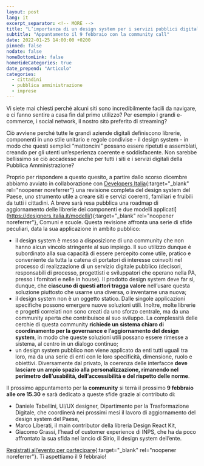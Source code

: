 ```yaml
---
layout: post
lang: it
excerpt_separator: <!-- MORE -->
title: "L’importanza di un design system per i servizi pubblici digitali"
subtitle: "Appuntamento il 9 febbraio con la community call"
date: 2022-01-25 14:00:00 +0200
pinned: false
nodate: false
homeBottomLink: false
homeHideCategories: true
date_prepend: "Articolo"
categories:
  - cittadini
  - pubblica amministrazione
  - imprese
---
```


<!-- MORE -->
Vi siete mai chiesti perché alcuni siti sono incredibilmente facili da navigare, e ci fanno sentire a casa fin dal primo utilizzo? Per esempio i grandi e-commerce, i social network, il nostro sito preferito di streaming?

Ciò avviene perché tutte le grandi aziende digitali definiscono librerie,  componenti in uno stile unitario e regole condivise - il design system -  in modo che questi semplici “mattoncini” possano essere ripetuti e assemblati, creando per gli utenti un’esperienza coerente e soddisfacente. Non sarebbe bellissimo se ciò accadesse anche per tutti i siti e i servizi digitali della Pubblica Amministrazione?

Proprio per rispondere a questo quesito, a partire dallo scorso dicembre abbiamo avviato in collaborazione con [Developers Italia](https://developers.italia.it/){:target="_blank" rel="noopener noreferrer"} una revisione completa del design system del Paese, uno strumento utile a  creare siti e servizi coerenti, familiari e fruibili da tutti i cittadini. A breve sarà resa pubblica una roadmap di aggiornamento delle librerie dei componenti e due modelli applicati](https://designers.italia.it/modelli/){:target="_blank" rel="noopener noreferrer"}, Comuni e scuole. Questa revisione affronta una serie di sfide peculiari, data la sua applicazione in ambito pubblico:

* il design system è messo a disposizione di una community che non hanno alcun vincolo stringente al suo impiego. Il suo utilizzo dunque è subordinato alla sua capacità di essere percepito come utile, pratico e conveniente da tutta la catena di portatori di interesse coinvolti nel processo di realizzazione di un servizio digitale pubblico (decisori, responsabili di processo, progettisti e sviluppatori che operano nella PA, presso i fornitori e nelle in house). Il prodotto design system deve far sì, dunque, che **ciascuno di questi attori tragga valore** nell’usare questa soluzione piuttosto che usarne una diversa, o inventarne una nuova;
* il design system non è un oggetto statico. Dalle singole applicazioni specifiche possono emergere nuove soluzioni utili. Inoltre, molte librerie e progetti correlati non sono creati da uno sforzo centrale, ma da una community aperta che contribuisce al suo sviluppo. La complessità delle cerchie di questa community **richiede un sistema chiaro di coordinamento per la governance e l’aggiornamento del design system**, in modo che queste soluzioni utili possano essere rimesse a sistema, al centro in un dialogo continuo;
* un design system pubblico non viene applicato da enti tutti uguali tra loro, ma da una serie di enti con le loro specificità, dimensione, ruolo e obiettivi. Diversamente dal privato, la coerenza delle interfacce **deve lasciare un ampio spazio alla personalizzazione, rimanendo nel perimetro dell’usabilità, dell’accessibilità e del rispetto delle norme**.

Il prossimo appuntamento per la **community** si terrà il prossimo **9 febbraio  alle ore 15.30** e sarà dedicato a queste sfide grazie al contributo di: 
* Daniele Tabellini, UI/UX designer, Dipartimento per la Trasformazione Digitale, che coordinerà nei prossimi mesi il lavoro di aggiornamento del design system del Paese,
* Marco Liberati, il main contributor della libreria Design React Kit, 
* Giacomo Grassi, l’head of customer experience di INPS, che ha da poco affrontato la sua sfida nel lancio di Sirio, il design system dell’ente.
 
[Registrati all’evento per partecipare](https://mobilizon.it/events/f4ac7468-41fd-473a-99a2-5219f637c62f){:target="_blank" rel="noopener noreferrer"}. Ti aspettiamo il 9 febbraio!
